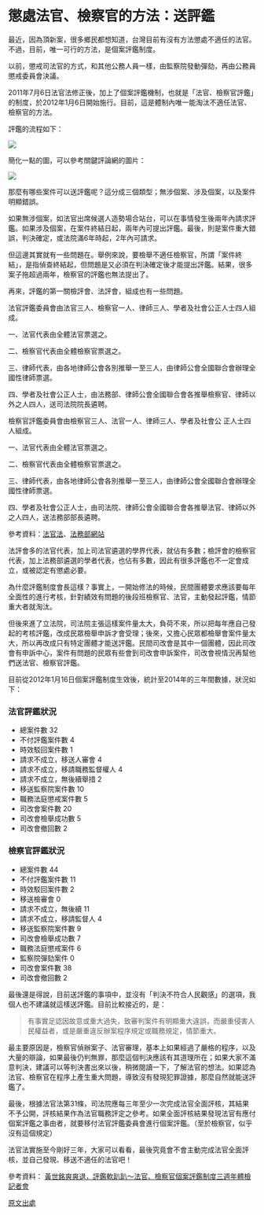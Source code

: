 # 懲處法官、檢察官的方法：送評鑑

最近，因為頂新案，很多鄉民都想知道，台灣目前有沒有方法懲處不適任的法官。不過，目前，唯一可行的方法，是個案評鑑制度。

以前，懲戒司法官的方式，和其他公務人員一樣，由監察院發動彈劾，再由公務員懲戒委員會決議。

2011年7月6日法官法修正後，加上了個案評鑑機制，也就是「法官、檢察官評鑑」的制度，於2012年1月6日開始施行。目前，這是體制內唯一能淘汰不適任法官、檢察官的方法。

評鑑的流程如下：

![](http://billy3321.github.io/images/flow/01.jpg)

簡化一點的圖，可以參考關鍵評論網的圖片：

![](http://i0.wp.com/image.thenewslens.com/wp-content/uploads/2014/01/%E6%9C%AA%E5%91%BD%E5%90%8D1.jpg)

那麼有哪些案件可以送評鑑呢？這分成三個類型；無涉個案、涉及個案，以及案件明顯錯誤。

如果無涉個案，如法官出席候選人造勢場合站台，可以在事情發生後兩年內請求評鑑。如果涉及個案，在案件終結日起，兩年內可提出評鑑。最後，則是案件重大錯誤，判決確定，或法院滿6年時起，2年內可請求。

但這邊其實就有一些問題在。舉例來說，要檢舉不適任檢察官，所謂「案件終結」，是指偵查終結起，但問題是又必須在判決確定後才能提出評鑑。結果，很多案子拖超過兩年，檢察官的評鑑也無法提出了。

再來，評鑑的第一關檢評會、法評會，組成也有一些問題。

法官評鑑委員會由法官三人、檢察官一人、律師三人、學者及社會公正人士四人組成。

一、法官代表由全體法官票選之。

二、檢察官代表由全體檢察官票選之。

三、律師代表，由各地律師公會各別推舉一至三人，由律師公會全國聯合會辦理全國性律師票選。

四、學者及社會公正人士，由法務部、律師公會全國聯合會各推舉檢察官、律師以外之人四人，送司法院院長遴聘。

檢察官評鑑委員會由檢察官三人、法官一人、律師三人、學者及社會公
正人士四人組成。

一、法官代表由全體法官票選之。

二、檢察官代表由全體檢察官票選之。

三、律師代表，由各地律師公會各別推舉一至三人，由律師公會全國聯合會辦理全國性律師票選。

四、學者及社會公正人士，由司法院、律師公會全國聯合會各推舉法官、律師以外之人四人，送法務部部長遴聘。

參考資料：[法官法](http://law.moj.gov.tw/LawClass/LawAll.aspx?PCode=A0030243)、[法務部網站](https://www.moj.gov.tw/ct.asp?xItem=295566&ctNode=33537&mp=001)

法評會多的法官代表，加上司法官遴選的學界代表，就佔有多數；檢評會的檢察官代表，加上法務部遴選的學者代表，也佔有多數，因此有很多評鑑也不一定會成立，或被認定有懲處必要。

為什麼評鑑制度會長這樣？事實上，一開始修法的時候，民間團體要求應該要每年全面性的進行考核，針對績效有問題的後段班檢察官、法官，主動發起評鑑，情節重大者就淘汰。

但後來進了立法院，司法院主張這樣案件量太大，負荷不來，所以把每年應自己發起的考核評鑑，改成民眾檢舉申訴才會受理；後來，又擔心民眾都檢舉會案件量太大，所以再改成只有特定團體才能送評鑑。民間司改會是其中一個團體，因此司改會有申訴中心，案件有問題的民眾有些會到司改會申訴案件，司改會視情況再幫他們送法官、檢察官評鑑。

目前從2012年1月16日個案評鑑制度生效後，統計至2014年的三年間數據，狀況如下：

### 法官評鑑狀況

* 總案件數  32
* 不付評鑑案件數  4
* 時效駁回案件數  1
* 請求不成立，移送人審會  4
* 請求不成立，移請職務監督權人  4
* 請求不成立，無後續舉措  2
* 移送監察院案件數  10
* 職務法庭懲戒案件數  5
* 司改會案件數  20
* 司改會檢舉成功數  5
* 司改會撤回數  2

### 檢察官評鑑狀況

* 總案件數  44
* 不付評鑑案件數  11
* 時效駁回案件數  2
* 移送檢審會  0
* 請求不成立，無後續  11
* 請求不成立，移請監督人  4
* 移送監察院案件數  9
* 司改會檢舉成功數  7
* 職務法庭懲戒案件  6
* 監察院彈劾案件  0
* 司改會案件數  38
* 司改會撤回數  2

最後還是得說，目前送評鑑的事項中，並沒有「判決不符合人民觀感」的選項，我個人也不建議就這樣送評鑑。目前比較接近的，是：

> 有事實足認因故意或重大過失，致審判案件有明顯重大違誤，而嚴重侵害人民權益者，或是嚴重違反辦案程序規定或職務規定，情節重大。

最主要原因是，檢察官偵辦案子、法官審理，基本上如果經過了嚴格的程序，以及大量的辯論，如果最後仍判無罪，那麼這個判決應該有其道理所在；如果大家不滿意判決，建議可以等判決書出來以後，稍微閱讀一下，了解法官的想法。如果認為法官、檢察官在程序上產生重大問題，導致沒有發現犯罪證據，那麼自然就能送評鑑了。

最後，根據法官法第31條，司法院應每三年至少一次完成法官全面評核，其結果不予公開，評核結果作為法官職務評定之參考。如果全面評核結果發現法官有應付個案評鑑之事由者，就要移付法官評鑑委員會進行個案評鑑。（至於檢察官，似乎沒有這個規定）

法官法實施至今剛好三年，大家可以看看，最後究竟會不會主動完成法官全面評核，並自己發現、移送不適任的法官吧！

參考資料：
[黃世銘爽爽退，評鑑軟趴趴～法官、檢察官個案評鑑制度三週年體檢記者會](http://www.jrf.org.tw/newjrf/index_new2014.asp?id=4321)

[原文出處](https://www.ptt.cc/bbs/PublicIssue/M.1448722449.A.1FC.html)
